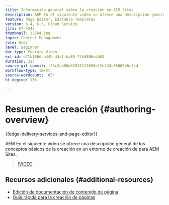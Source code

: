 ```yaml
---
title: Información general sobre la creación en AEM Sites
description: AEM En el siguiente vídeo se ofrece una descripción general de los conceptos básicos de la creación en un entorno de creación de documentos de. Utiliza la consola Sitios como base.
feature: Page Editor, Editable Templates
version: 6.4, 6.5, Cloud Service
jira: KT-4242
thumbnail: 33594.jpg
topic: Content Management
role: User
level: Beginner
doc-type: Feature Video
exl-id: e71b106d-a44b-44af-ba85-7fb5806cdb83
duration: 217
source-git-commit: f23c2ab86d42531113690df2e342c65060b5c7cd
workflow-type: tm+mt
source-wordcount: '65'
ht-degree: 13%

---
```


# Resumen de creación {#authoring-overview}

{{edge-delivery-services-and-page-editor}}

AEM En el siguiente vídeo se ofrece una descripción general de los conceptos básicos de la creación en un entorno de creación de para AEM Sites.

>[!VIDEO](https://video.tv.adobe.com/v/33594?quality=12&learn=on)

## Recursos adicionales {#additional-resources}

* [Edición de documentación de contenido de página](https://experienceleague.adobe.com/docs/experience-manager-cloud-service/sites/authoring/fundamentals/editing-content.html?lang=es)
* [Guía rápida para la creación de páginas](https://experienceleague.adobe.com/docs/experience-manager-cloud-service/sites/authoring/getting-started/quick-start.html)
